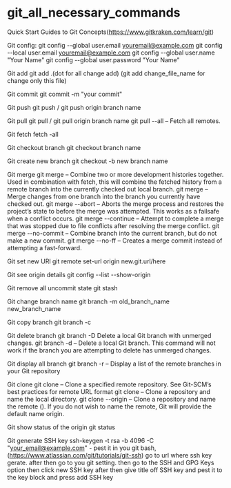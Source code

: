 # git_all_necessary_commands
Quick Start Guides to Git Concepts(https://www.gitkraken.com/learn/git) 

Git config: 
  git config --global user.email youremail@example.com
  git config --local user.email youremail@example.com
  git config --global user.name "Your Name"
  git config --global user.password "Your Name"
  
Git add
    git add .(dot for all change add) (git add change_file_name for change only this file)
    
Git commit
    git commit -m "your commit"
    
Git push
    git push / git push origin branch name
    
Git pull
    git pull / git pull origin branch name
    git pull --all  – Fetch all remotes. 
    
Git fetch 
    fetch -all
    
Git checkout branch
    git checkout branch name
    
Git create new branch
    git checkout -b new branch name
    
Git merge
    git merge – Combine two or more development histories together. Used in combination with fetch, this will combine the fetched history from a remote branch into the     currently checked out local branch.
    git merge <branch-name> – Merge changes from one branch into the branch you currently have checked out.
    git merge --abort – Aborts the merge process and restores the project’s state to before the merge was attempted. This works as a failsafe when a conflict occurs.
    git merge --continue – Attempt to complete a merge that was stopped due to file conflicts after resolving the merge conflict.
    git merge --no-commit – Combine branch into the current branch, but do not make a new commit.
    git merge --no-ff – Creates a merge commit instead of attempting a fast-forward.
    
Git set new URl
    git remote set-url origin new.git.url/here
    
Git see origin details
    git config --list --show-origin
    
Git remove all uncommit state
    git stash
    
Git change branch name
    git branch -m old_branch_name new_branch_name
    
Git copy branch 
    git branch -c
    
Git delete branch
    git branch -D <branch-name> Delete a local Git branch with unmerged changes.
    git branch -d <branch-name> – Delete a local Git branch. This command will not work if the branch you are attempting to delete has unmerged changes.
    
Git display all branch
    git branch -r – Display a list of the remote branches in your Git repository
    
Git clone
    git clone <repository-url> – Clone a specified remote repository. See Git-SCM’s best practices for remote URL format
    git clone <repository-url> <directory-name> – Clone a repository and name the local directory.
    git clone <repository-url> --origin <name> – Clone a repository and name the remote (<name>). If you do not wish to name the remote, Git will provide the default       name origin.
    
Git show status of the origin
    git status

Git generate SSH key
    ssh-keygen -t rsa -b 4096 -C "your_email@example.com" - pest it in you git bash,(https://www.atlassian.com/git/tutorials/git-ssh)
    go to url where ssh key gerate.
    after then go to you git setting.
    then go to the SSH and GPG Keys option 
    then click new SSH key 
    after then give title off SSH key and pest it to the key block and press add SSH key
    
